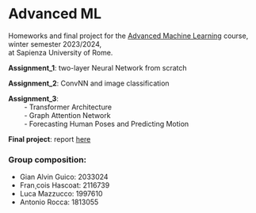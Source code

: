 # Advanced ML

Homeworks and final project for the [Advanced Machine Learning](https://sites.google.com/di.uniroma1.it/aml-2023-2024) course, winter semester 2023/2024,\
at Sapienza University of Rome.

**Assignment_1**: two-layer Neural Network from scratch

**Assignment_2**:  ConvNN and image classification

**Assignment_3**: \
&emsp;&emsp; - Transformer Architecture\
&emsp;&emsp; - Graph Attention Network\
&emsp;&emsp; - Forecasting Human Poses and Predicting Motion
  

**Final project**: report [here](https://nbviewer.org/github/LM1997610/AdavancedML/blob/main/AML_project/final_report.pdf)

### Group composition:
- Gian Alvin Guico: 2033024
- Fran¸cois Hascoat: 2116739
- Luca Mazzucco: 1997610
- Antonio Rocca: 1813055
